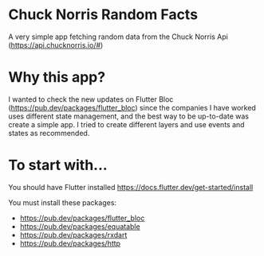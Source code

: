 # Chuck Norris Random Facts
A very simple app fetching random data from the Chuck Norris Api (https://api.chucknorris.io/#)

# Why this app? #
I wanted to check the new updates on Flutter Bloc (https://pub.dev/packages/flutter_bloc) since the companies I have worked uses different state management, and the best way to be up-to-date was create a simple app. I tried to create different layers and use events and states as recommended.

# To start with... #
You should have Flutter installed https://docs.flutter.dev/get-started/install

You must install these packages:

- https://pub.dev/packages/flutter_bloc
- https://pub.dev/packages/equatable
- https://pub.dev/packages/rxdart
- https://pub.dev/packages/http
